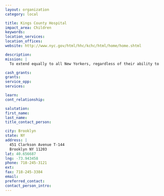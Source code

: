 ```yaml
---
layout: organization
category: local

title: Kings County Hospital
impact_area: Children
keywords: 
location_services: 
location_offices: 
website: http://www.nyc.gov/html/hhc/kchc/html/home/home.shtml

description: 
mission: |
  To extend equally to all New Yorkers, regardless of their ability to pay, comprehensive health services of the highest quality in an atmosphere of humane care, dignity and respect; To promote and protect, as both innovator and advocate, the health, welfare and safety of the people of the City of New York; To join with other health workers and with communities in a partnership which will enable each of our institutions to promote and protect health in its fullest sense -- the total physical, mental and social well-being of the people.

cash_grants: 
grants: 
service_opp: 
services: 

learn: 
cont_relationship: 

salutation: 
first_name: 
last_name: 
title_contact_person: 

city: Brooklyn
state: NY
address: |
  451 Clarkson Avenue T-144  
  Brooklyn NY 11203
lat: 40.656687
lng: -73.943458
phone: 718-245-3121
ext: 
fax: 718-245-3384
email: 
preferred_contact: 
contact_person_intro: 
---
```

